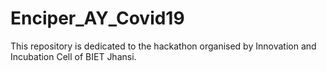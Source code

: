 # Enciper_AY_Covid19
This repository is dedicated to the hackathon organised by Innovation and Incubation Cell of BIET Jhansi.
